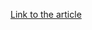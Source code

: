 [Link to the article](https://posts.specterops.io/maestro-9ed71d38d546?source=rss----f05f8696e3cc---4)
